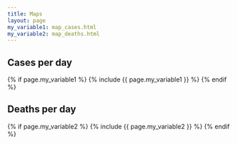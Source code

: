 ```yaml
---
title: Maps
layout: page
my_variable1: map_cases.html
my_variable2: map_deaths.html
---
```


## Cases per day
{% if page.my_variable1 %}
  {% include {{ page.my_variable1 }} %}
{% endif %}



## Deaths per day
{% if page.my_variable2 %}
  {% include {{ page.my_variable2 }} %}
{% endif %}
